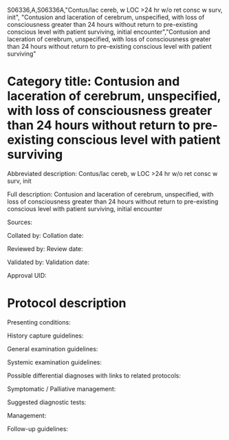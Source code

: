 S06336,A,S06336A,"Contus/lac cereb, w LOC >24 hr w/o ret consc w surv, init", "Contusion and laceration of cerebrum, unspecified, with loss of consciousness greater than 24 hours without return to pre-existing conscious level with patient surviving, initial encounter","Contusion and laceration of cerebrum, unspecified, with loss of consciousness greater than 24 hours without return to pre-existing conscious level with patient surviving"
# Category title: Contusion and laceration of cerebrum, unspecified, with loss of consciousness greater than 24 hours without return to pre-existing conscious level with patient surviving

Abbreviated description: Contus/lac cereb, w LOC >24 hr w/o ret consc w surv, init

Full description: Contusion and laceration of cerebrum, unspecified, with loss of consciousness greater than 24 hours without return to pre-existing conscious level with patient surviving, initial encounter

Sources:

Collated by:
Collation date:

Reviewed by:
Review date:

Validated by:
Validation date:

Approval UID:

# Protocol description

Presenting conditions:

History capture guidelines:

General examination guidelines:

Systemic examination guidelines:

Possible differential diagnoses with links to related protocols:

Symptomatic / Palliative management:

Suggested diagnostic tests:

Management:

Follow-up guidelines:
